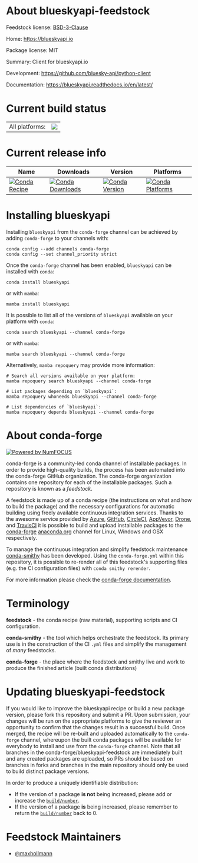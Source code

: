About blueskyapi-feedstock
==========================

Feedstock license: [BSD-3-Clause](https://github.com/conda-forge/blueskyapi-feedstock/blob/main/LICENSE.txt)

Home: https://blueskyapi.io

Package license: MIT

Summary: Client for blueskyapi.io

Development: https://github.com/bluesky-api/python-client

Documentation: https://blueskyapi.readthedocs.io/en/latest/

Current build status
====================


<table><tr><td>All platforms:</td>
    <td>
      <a href="https://dev.azure.com/conda-forge/feedstock-builds/_build/latest?definitionId=15608&branchName=main">
        <img src="https://dev.azure.com/conda-forge/feedstock-builds/_apis/build/status/blueskyapi-feedstock?branchName=main">
      </a>
    </td>
  </tr>
</table>

Current release info
====================

| Name | Downloads | Version | Platforms |
| --- | --- | --- | --- |
| [![Conda Recipe](https://img.shields.io/badge/recipe-blueskyapi-green.svg)](https://anaconda.org/conda-forge/blueskyapi) | [![Conda Downloads](https://img.shields.io/conda/dn/conda-forge/blueskyapi.svg)](https://anaconda.org/conda-forge/blueskyapi) | [![Conda Version](https://img.shields.io/conda/vn/conda-forge/blueskyapi.svg)](https://anaconda.org/conda-forge/blueskyapi) | [![Conda Platforms](https://img.shields.io/conda/pn/conda-forge/blueskyapi.svg)](https://anaconda.org/conda-forge/blueskyapi) |

Installing blueskyapi
=====================

Installing `blueskyapi` from the `conda-forge` channel can be achieved by adding `conda-forge` to your channels with:

```
conda config --add channels conda-forge
conda config --set channel_priority strict
```

Once the `conda-forge` channel has been enabled, `blueskyapi` can be installed with `conda`:

```
conda install blueskyapi
```

or with `mamba`:

```
mamba install blueskyapi
```

It is possible to list all of the versions of `blueskyapi` available on your platform with `conda`:

```
conda search blueskyapi --channel conda-forge
```

or with `mamba`:

```
mamba search blueskyapi --channel conda-forge
```

Alternatively, `mamba repoquery` may provide more information:

```
# Search all versions available on your platform:
mamba repoquery search blueskyapi --channel conda-forge

# List packages depending on `blueskyapi`:
mamba repoquery whoneeds blueskyapi --channel conda-forge

# List dependencies of `blueskyapi`:
mamba repoquery depends blueskyapi --channel conda-forge
```


About conda-forge
=================

[![Powered by
NumFOCUS](https://img.shields.io/badge/powered%20by-NumFOCUS-orange.svg?style=flat&colorA=E1523D&colorB=007D8A)](https://numfocus.org)

conda-forge is a community-led conda channel of installable packages.
In order to provide high-quality builds, the process has been automated into the
conda-forge GitHub organization. The conda-forge organization contains one repository
for each of the installable packages. Such a repository is known as a *feedstock*.

A feedstock is made up of a conda recipe (the instructions on what and how to build
the package) and the necessary configurations for automatic building using freely
available continuous integration services. Thanks to the awesome service provided by
[Azure](https://azure.microsoft.com/en-us/services/devops/), [GitHub](https://github.com/),
[CircleCI](https://circleci.com/), [AppVeyor](https://www.appveyor.com/),
[Drone](https://cloud.drone.io/welcome), and [TravisCI](https://travis-ci.com/)
it is possible to build and upload installable packages to the
[conda-forge](https://anaconda.org/conda-forge) [anaconda.org](https://anaconda.org/)
channel for Linux, Windows and OSX respectively.

To manage the continuous integration and simplify feedstock maintenance
[conda-smithy](https://github.com/conda-forge/conda-smithy) has been developed.
Using the ``conda-forge.yml`` within this repository, it is possible to re-render all of
this feedstock's supporting files (e.g. the CI configuration files) with ``conda smithy rerender``.

For more information please check the [conda-forge documentation](https://conda-forge.org/docs/).

Terminology
===========

**feedstock** - the conda recipe (raw material), supporting scripts and CI configuration.

**conda-smithy** - the tool which helps orchestrate the feedstock.
                   Its primary use is in the construction of the CI ``.yml`` files
                   and simplify the management of *many* feedstocks.

**conda-forge** - the place where the feedstock and smithy live and work to
                  produce the finished article (built conda distributions)


Updating blueskyapi-feedstock
=============================

If you would like to improve the blueskyapi recipe or build a new
package version, please fork this repository and submit a PR. Upon submission,
your changes will be run on the appropriate platforms to give the reviewer an
opportunity to confirm that the changes result in a successful build. Once
merged, the recipe will be re-built and uploaded automatically to the
`conda-forge` channel, whereupon the built conda packages will be available for
everybody to install and use from the `conda-forge` channel.
Note that all branches in the conda-forge/blueskyapi-feedstock are
immediately built and any created packages are uploaded, so PRs should be based
on branches in forks and branches in the main repository should only be used to
build distinct package versions.

In order to produce a uniquely identifiable distribution:
 * If the version of a package **is not** being increased, please add or increase
   the [``build/number``](https://docs.conda.io/projects/conda-build/en/latest/resources/define-metadata.html#build-number-and-string).
 * If the version of a package **is** being increased, please remember to return
   the [``build/number``](https://docs.conda.io/projects/conda-build/en/latest/resources/define-metadata.html#build-number-and-string)
   back to 0.

Feedstock Maintainers
=====================

* [@maxhollmann](https://github.com/maxhollmann/)

